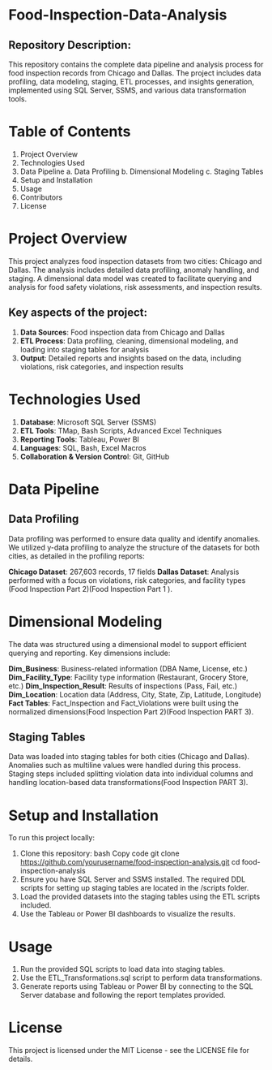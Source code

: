 # Food-Inspection-Data-Analysis

## Repository Description:
This repository contains the complete data pipeline and analysis process for food inspection records from Chicago and Dallas. The project includes data profiling, data modeling, staging, ETL processes, and insights generation, implemented using SQL Server, SSMS, and various data transformation tools.

# Table of Contents
1. Project Overview
2. Technologies Used
3. Data Pipeline
  a. Data Profiling
  b. Dimensional Modeling
  c. Staging Tables
4. Setup and Installation
5. Usage
6. Contributors
7. License

# Project Overview
This project analyzes food inspection datasets from two cities: Chicago and Dallas. The analysis includes detailed data profiling, anomaly handling, and staging. A dimensional data model was created to facilitate querying and analysis for food safety violations, risk assessments, and inspection results.

## Key aspects of the project:

1. **Data Sources**: Food inspection data from Chicago and Dallas
2. **ETL Process**: Data profiling, cleaning, dimensional modeling, and loading into staging tables for analysis
3. **Output**: Detailed reports and insights based on the data, including violations, risk categories, and inspection results
# Technologies Used
1. **Database**: Microsoft SQL Server (SSMS)
2. **ETL Tools**: TMap, Bash Scripts, Advanced Excel Techniques
3. **Reporting Tools**: Tableau, Power BI
4. **Languages**: SQL, Bash, Excel Macros
5. **Collaboration & Version Contro**l: Git, GitHub
# Data Pipeline
## Data Profiling
Data profiling was performed to ensure data quality and identify anomalies. We utilized y-data profiling to analyze the structure of the datasets for both cities, as detailed in the profiling reports:

**Chicago Dataset**: 267,603 records, 17 fields
**Dallas Dataset**: Analysis performed with a focus on violations, risk categories, and facility types​(Food Inspection Part 2)​(Food Inspection Part 1 ).

# Dimensional Modeling
The data was structured using a dimensional model to support efficient querying and reporting. Key dimensions include:

**Dim_Business**: Business-related information (DBA Name, License, etc.)
**Dim_Facility_Type**: Facility type information (Restaurant, Grocery Store, etc.)
**Dim_Inspection_Result**: Results of inspections (Pass, Fail, etc.)
**Dim_Location**: Location data (Address, City, State, Zip, Latitude, Longitude)
**Fact Tables**: Fact_Inspection and Fact_Violations were built using the normalized dimensions​(Food Inspection Part 2)​(Food Inspection PART 3).
## Staging Tables
Data was loaded into staging tables for both cities (Chicago and Dallas). Anomalies such as multiline values were handled during this process. Staging steps included splitting violation data into individual columns and handling location-based data transformations​(Food Inspection PART 3).

# Setup and Installation
To run this project locally:

1. Clone this repository:
bash
Copy code
git clone https://github.com/yourusername/food-inspection-analysis.git
cd food-inspection-analysis
2. Ensure you have SQL Server and SSMS installed. The required DDL scripts for setting up staging tables are located in the /scripts folder.
3. Load the provided datasets into the staging tables using the ETL scripts included.
4. Use the Tableau or Power BI dashboards to visualize the results.
# Usage
1. Run the provided SQL scripts to load data into staging tables.
2. Use the ETL_Transformations.sql script to perform data transformations.
3. Generate reports using Tableau or Power BI by connecting to the SQL Server database and following the report templates provided.

# License
This project is licensed under the MIT License - see the LICENSE file for details.

